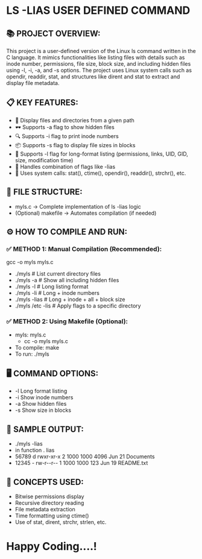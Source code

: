 # LS -LIAS USER DEFINED COMMAND

## 📚 PROJECT OVERVIEW:
This project is a user-defined version of the Linux ls command written in the C language. It mimics functionalities like listing files with details such as inode number, permissions, file size, block size, and including hidden files using -l, -i, -a, and -s options.
The project uses Linux system calls such as opendir, readdir, stat, and structures like dirent and stat to extract and display file metadata.

## 📋 KEY FEATURES:
- 📄 Display files and directories from a given path
- 🕶️ Supports -a flag to show hidden files
- 🔍 Supports -i flag to print inode numbers
- 📦 Supports -s flag to display file sizes in blocks
- 📝 Supports -l flag for long-format listing (permissions, links, UID, GID, size, modification time)
- 🧮 Handles combination of flags like -lias
- 📂 Uses system calls: stat(), ctime(), opendir(), readdir(), strchr(), etc.

## 📂 FILE STRUCTURE:
- myls.c → Complete implementation of ls -lias logic
- (Optional) makefile → Automates compilation (if needed)
## ⚙️ HOW TO COMPILE AND RUN:
### ✅ METHOD 1: Manual Compilation (Recommended):
gcc -o myls myls.c
- ./myls                 # List current directory files
- ./myls -a              # Show all including hidden files
- ./myls -l              # Long listing format
- ./myls -li             # Long + inode numbers
- ./myls -lias           # Long + inode + all + block size
- ./myls /etc -lis       # Apply flags to a specific directory
### ✅ METHOD 2: Using Makefile (Optional):
- myls: myls.c
	- cc -o myls myls.c
- To compile: make
- To run: ./myls
## 🖥️ COMMAND OPTIONS:
- -l	Long format listing
- -i	Show inode numbers
- -a	Show hidden files
- -s	Show size in blocks
## 📌 SAMPLE OUTPUT:
- ./myls -lias
- in function . lias
- 56789 d rwxr-xr-x  2 1000 1000 4096 Jun 21  Documents
- 12345 - rw-r--r--  1 1000 1000  123 Jun 19  README.txt
## 🧠 CONCEPTS USED:
- Bitwise permissions display
- Recursive directory reading
- File metadata extraction
- Time formatting using ctime()
- Use of stat, dirent, strchr, strlen, etc.


# Happy Coding....!
